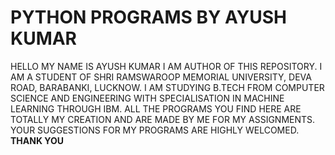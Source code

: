 # PYTHON PROGRAMS BY AYUSH KUMAR
HELLO MY NAME IS AYUSH KUMAR I AM AUTHOR OF THIS REPOSITORY.
I AM A STUDENT OF SHRI RAMSWAROOP MEMORIAL UNIVERSITY, DEVA ROAD, BARABANKI, LUCKNOW.
I AM STUDYING B.TECH FROM COMPUTER SCIENCE AND ENGINEERING WITH SPECIALISATION IN MACHINE LEARNING THROUGH IBM.
ALL THE PROGRAMS YOU FIND HERE ARE TOTALLY MY CREATION AND ARE MADE BY ME FOR MY ASSIGNMENTS.
YOUR SUGGESTIONS FOR MY PROGRAMS ARE HIGHLY WELCOMED.  <br>
**THANK YOU**

